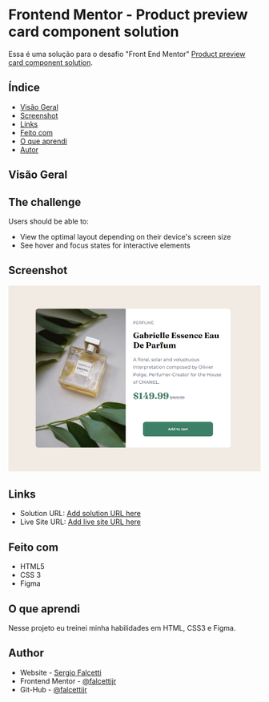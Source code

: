 # Frontend Mentor - Product preview card component solution

Essa é uma solução para o desafio "Front End Mentor" [Product preview card component solution](https://www.frontendmentor.io/challenges/product-preview-card-component-GO7UmttRfa/hub/product-preview-card-component-CoR0evntSp). 

## Índice

- [Visão Geral](#visão-geral)
- [Screenshot](#screenshot)
- [Links](#links)
- [Feito com](#Feito-com)
- [O que aprendi](#o-que-aprendi)
- [Autor](#autor)


## Visão Geral

## The challenge

Users should be able to:

- View the optimal layout depending on their device's screen size
- See hover and focus states for interactive elements

## Screenshot

![](./design/screenshot.png)

## Links

- Solution URL: [Add solution URL here](https://www.frontendmentor.io/solutions/product-preview-card-component-AtnaZwF2Ri)
- Live Site URL: [Add live site URL here](https://falcettijr.github.io/product-preview-card-component-main/)

## Feito com

- HTML5 
- CSS 3 
- Figma

## O que aprendi

Nesse projeto eu treinei minha habilidades em HTML, CSS3 e Figma.

## Author

- Website - [Sergio Falcetti](https://beacons.ai/sergiofalcetti)
- Frontend Mentor - [@falcettijr](https://www.frontendmentor.io/profile/falcettijr)
- Git-Hub - [@falcettijr](https://github.com/falcettijr)

